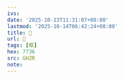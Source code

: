 ```yaml
---
ivs:
date: '2025-10-13T11:31:07+08:00'
lastmod: '2025-10-14T06:42:24+08:00'
title: 󰨖
url: 󰨖
tags: [眶]
hex: 7736
src: GHZR
note:
---
```

